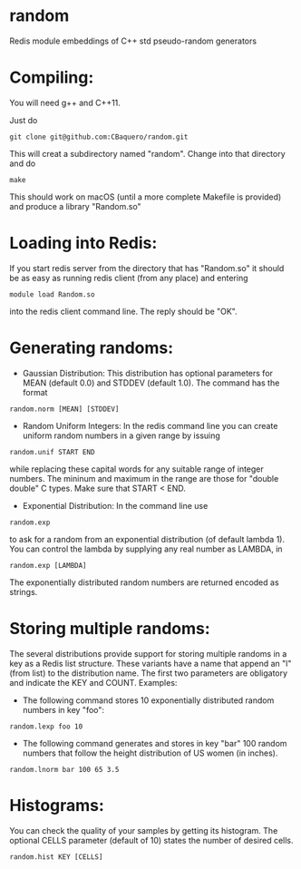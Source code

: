 # random
Redis module embeddings of C++ std pseudo-random generators

Compiling:
===

You will need g++ and C++11. 

Just do 

```
git clone git@github.com:CBaquero/random.git
```
This will creat a subdirectory named "random". Change into that directory and do 

```
make
```
 
This should work on macOS (until a more complete Makefile is provided) and produce a library "Random.so"

Loading into Redis:
===

If you start redis server from the directory that has "Random.so" it should be as easy as running redis client (from any place) and entering 

```
module load Random.so
```

into the redis client command line. The reply should be "OK".

Generating randoms:
===

* Gaussian Distribution: This distribution has optional parameters for MEAN (default 0.0) and STDDEV (default 1.0). The command has the format

```
random.norm [MEAN] [STDDEV]
```

* Random Uniform Integers: In the redis command line you can create uniform random numbers in a given range by issuing 

```
random.unif START END
```

while replacing these capital words for any suitable range of integer numbers. The mininum and maximum in the range are those for "double double" C types. Make sure that START < END.

* Exponential Distribution: In the command line use 

```
random.exp
```

to ask for a random from an exponential distribution (of default lambda 1). You can control the lambda by supplying any real number as LAMBDA, in 

```
random.exp [LAMBDA]
```
The exponentially distributed random numbers are returned encoded as strings. 

Storing multiple randoms:
===

The several distributions provide support for storing multiple randoms in a key as a Redis list structure. These variants have a name that append an "l" (from list) to the distribution name. The first two parameters are obligatory and indicate the KEY and COUNT. Examples:

* The following command stores 10 exponentially distributed random numbers in key "foo": 

```
random.lexp foo 10
```

* The following command generates and stores in key "bar" 100 random numbers that follow the height distribution of US women (in inches). 

```
random.lnorm bar 100 65 3.5
```

Histograms:
===

You can check the quality of your samples by getting its histogram. The optional CELLS parameter (default of 10) states the number of desired cells. 

```
random.hist KEY [CELLS]
```
